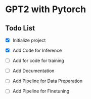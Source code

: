 # GPT2 with Pytorch

## Todo List

- [x] Initialize project
- [x] Add Code for Inference
- [ ] Add for code for training
- [ ] Add Documentation
- [ ] Add Pipeline for Data Preparation
- [ ] Add Pipeline for Finetuning


